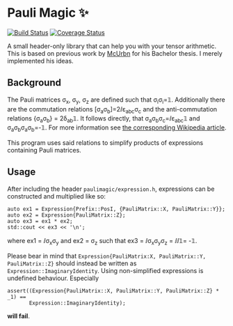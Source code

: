 # Pauli Magic :sparkles:
[![Build Status](https://travis-ci.org/kdungs/cpp-paulimagic.svg)](https://travis-ci.org/kdungs/cpp-paulimagic) [![Coverage Status](https://coveralls.io/repos/kdungs/cpp-paulimagic/badge.svg?branch=master)](https://coveralls.io/r/kdungs/cpp-paulimagic?branch=master)

A small header-only library that can help you with your tensor arithmetic. This is based on previous work by [McUrbn](https://github.com/McUrbn) for his Bachelor thesis. I merely implemented his ideas.

## Background
The Pauli matrices σ<sub>x</sub>, σ<sub>y</sub>, σ<sub>z</sub> are defined such that σ<sub>i</sub>σ<sub>i</sub>=𝟙. Additionally there are the commutation relations [σ<sub>a</sub>σ<sub>b</sub>]=2ⅈε<sub>abc</sub>σ<sub>c</sub> and the anti-commutation relations {σ<sub>a</sub>σ<sub>b</sub>} = 2δ<sub>ab</sub>𝟙. It follows directly, that σ<sub>a</sub>σ<sub>b</sub>σ<sub>c</sub>=ⅈε<sub>abc</sub>𝟙 and 
σ<sub>a</sub>σ<sub>b</sub>σ<sub>a</sub>σ<sub>b</sub>=-𝟙. For more information see [the corresponding Wikipedia article](https://en.wikipedia.org/wiki/Pauli_matrices).

This program uses said relations to simplify products of expressions containing Pauli matrices.


## Usage
After including the header `paulimagic/expression.h`, expressions can be constructed and multiplied like so:
```cplusplus
auto ex1 = Expression{Prefix::PosI, {PauliMatrix::X, PauliMatrix::Y}};
auto ex2 = Expression{PauliMatrix::Z};
auto ex3 = ex1 * ex2;
std::cout << ex3 << '\n';
```
where ex1 = ⅈσ<sub>x</sub>σ<sub>y</sub> and ex2 = σ<sub>z</sub> such that ex3 = ⅈσ<sub>x</sub>σ<sub>y</sub>σ<sub>z</sub> = ⅈⅈ𝟙= -𝟙.

Please bear in mind that `Expression{PauliMatrix:X, PauliMatrix::Y, PauliMatrix::Z}` should instead be written as `Expression::ImaginaryIdentity`. Using non-simplified expressions is undefined behaviour. Especially 
```cplusplus
assert((Expression{PauliMatrix::X, PauliMatrix::Y, PauliMatrix::Z} * _1) ==
       Expression::ImaginaryIdentity);
```
**will fail**.


